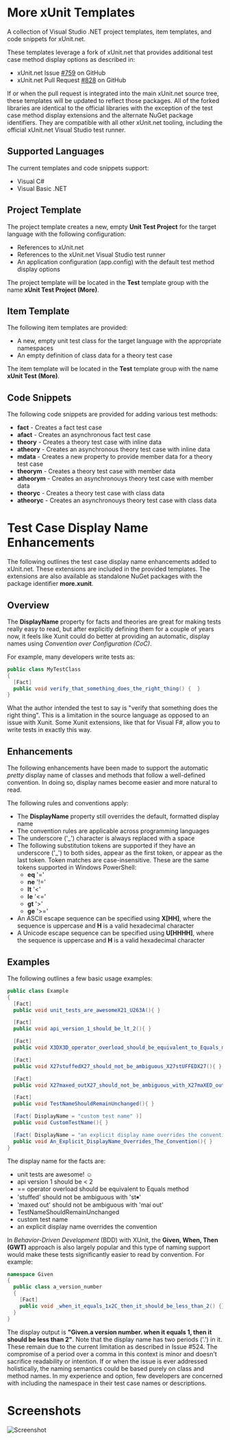 ﻿# More xUnit Templates
A collection of Visual Studio .NET project templates, item templates, and code snippets for xUnit.net.

These templates leverage a fork of xUnit.net that provides additional test case method display options as described in:
* xUnit.net Issue [#759](https://github.com/xunit/xunit/issues/759) on GitHub
* xUnit.net Pull Request [#828](https://github.com/xunit/xunit/pull/828) on GitHub

If or when the pull request is integrated into the main xUnit.net source tree, these templates will be updated to reflect
those packages. All of the forked libraries are identical to the official libraries with the exception of the test case
method display extensions and the alternate NuGet package identifiers. They are compatible with all other xUnit.net tooling,
including the official xUnit.net Visual Studio test runner.

## Supported Languages
The current templates and code snippets support:

* Visual C#
* Visual Basic .NET

## Project Template
The project template creates a new, empty **Unit Test Project** for the target language with the following configuration:

* References to xUnit.net
* References to the xUnit.net Visual Studio test runner
* An application configuration (app.config) with the default test method display options

The project template will be located in the **Test** template group with the name **xUnit Test Project (More)**.

## Item Template
The following item templates are provided:

* A new, empty unit test class for the target language with the appropriate namespaces
* An empty definition of class data for a theory test case

The item template will be located in the **Test** template group with the name **xUnit Test (More)**.

## Code Snippets
The following code snippets are provided for adding various test methods:

* **fact** - Creates a fact test case
* **afact** - Creates an asynchronous fact test case
* **theory** - Creates a theory test case with inline data
* **atheory** - Creates an asynchronous theory test case with inline data
* **mdata** - Creates a new property to provide member data for a theory test case
* **theorym** - Creates a theory test case with member data
* **atheorym** - Creates an asynchronouys theory test case with member data
* **theoryc** - Creates a theory test case with class data
* **atheoryc** - Creates an asynchronouys theory test case with class data

# Test Case Display Name Enhancements
The following outlines the test case display name enhancements added to xUnit.net. These
extensions are included in the provided templates. The extensions are also available as
standalone NuGet packages with the package identifier **more.xunit**.

## Overview

The **DisplayName** property for facts and theories are great for making tests really
easy to read, but after explicitly defining them for a couple of years now, it feels
like Xunit could do better at providing an automatic, display names using
*Convention over Configuration (CoC)*.

For example, many developers write tests as:
```C#
public class MyTestClass
{
  [Fact]
  public void verify_that_something_does_the_right_thing() {  }
}
```

What the author intended the test to say is "verify that something does the right thing".
This is a limitation in the source language as opposed to an issue with Xunit.  Some Xunit
extensions, like that for Visual F#, allow you to write tests in exactly this way.

## Enhancements
The following enhancements have been made to support the automatic *pretty* display name
of classes and methods that follow a well-defined convention. In doing so, display names
become easier and more natural to read.

The following rules and conventions apply:
* The **DisplayName** property still overrides the default, formatted display name
* The convention rules are applicable across programming languages
* The underscore ('_') character is always replaced with a space
* The following substitution tokens are supported if they have an underscore ('_') to both
  sides, appear as the first token, or appear as the last token. Token matches are
  case-insensitive. These are the same tokens supported in Windows PowerShell:
   * **eq** '='
   * **ne** '!='
   * **lt** '<'
   * **le** '<='
   * **gt** '>'
   * **ge** '>='
* An ASCII escape sequence can be specified using **X[HH]**, where the sequence is uppercase
  and **H** is a valid hexadecimal character
* A Unicode escape sequence can be specified using **U[HHHH]**, where the sequence is uppercase
  and **H** is a valid hexadecimal character

## Examples
The following outlines a few basic usage examples:

```C#
public class Example
{
  [Fact]
  public void unit_tests_are_awesomeX21_U263A(){ }

  [Fact]
  public void api_version_1_should_be_lt_2(){ }

  [Fact]
  public void X3DX3D_operator_overload_should_be_equivalent_to_Equals_method(){ }

  [Fact]
  public void X27stuffedX27_should_not_be_ambiguous_X27stUFFEDX27(){ }

  [Fact]
  public void X27maxed_outX27_should_not_be_ambiguous_with_X27maXED_outX27(){ }

  [Fact]
  public void TestNameShouldRemainUnchanged(){ }

  [Fact( DisplayName = "custom test name" )]
  public void CustomTestName(){ }

  [Fact( DisplayName = "an explicit display name overrides the convention" )]
  public void An_Explicit_DisplayName_Overrides_The_Convention(){ }
}
```
The display name for the facts are:
* unit tests are awesome! ☺
* api version 1 should be < 2
* == operator overload should be equivalent to Equals method
* 'stuffed' should not be ambiguous with 'st￭'
* 'maxed out' should not be ambiguous with 'maí out'
* TestNameShouldRemainUnchanged
* custom test name
* an explicit display name overrides the convention

In *Behavior-Driven Development* (BDD) with XUnit, the **Given, When, Then (GWT)** approach
is also largely popular and this type of naming support would make these tests significantly
easier to read by convention. For example:

```C#
namespace Given
{
  public class a_version_number
  {
    [Fact]
    public void _when_it_equals_1x2C_then_it_should_be_less_than_2() {}
  }
}
```
The display output is **"Given.a version number. when it equals 1, then it should be less than 2"**.
Note that the display name has two periods ('.') in it.  These remain due to the current limitation
as described in Issue #524. The compromise of a period over a comma in this context is minor and
doesn't sacrifice readability or intention. If or when the issue is ever addressed holistically,
the naming semantics could be based purely on class and method names. In my experience and option,
few developers are concerned with including the namespace in their test case names or descriptions.

# Screenshots
![Screenshot](Screenshot.png "Screenshot")